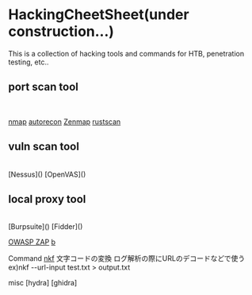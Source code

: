 # HackingCheetSheet(under construction...)
This is a collection of hacking tools and commands for HTB, penetration testing, etc..

<h2>port scan tool</h2><br>

[nmap]()
[autorecon]()
[Zenmap]()
[rustscan]()

<h2>vuln scan tool</h2><br>
[Nessus]()
[OpenVAS]()

<h2>local proxy tool</h2><br>
[Burpsuite]()
[Fidder]()

[OWASP ZAP]()
[ b]()
[]()
[]()
[]()

Command
[nkf]()
  文字コードの変換
  ログ解析の際にURLのデコードなどで使う
  ex)nkf --url-input test.txt > output.txt
  
 misc
 [hydra]
 [ghidra]
